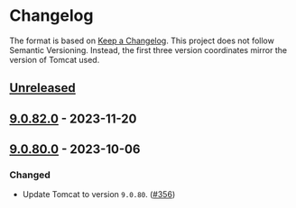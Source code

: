 # Changelog

The format is based on [Keep a Changelog](https://keepachangelog.com/en/1.1.0/). This project does not follow Semantic Versioning. Instead, the first three version coordinates mirror the version of Tomcat used.

## [Unreleased]


## [9.0.82.0] - 2023-11-20


## [9.0.80.0] - 2023-10-06

### Changed

- Update Tomcat to version `9.0.80`. ([#356](https://github.com/heroku/webapp-runner/pull/356))

[unreleased]: https://github.com/heroku/webapp-runner/compare/v9.0.82.0...HEAD
[9.0.82.0]: https://github.com/heroku/webapp-runner/compare/v9.0.80.0...v9.0.82.0
[9.0.80.0]: https://github.com/heroku/webapp-runner/compare/9.0.78.0...9.0.80.0
